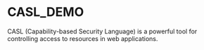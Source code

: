 # CASL_DEMO
CASL (Capability-based Security Language) is a powerful tool for controlling access to resources in web applications. 
